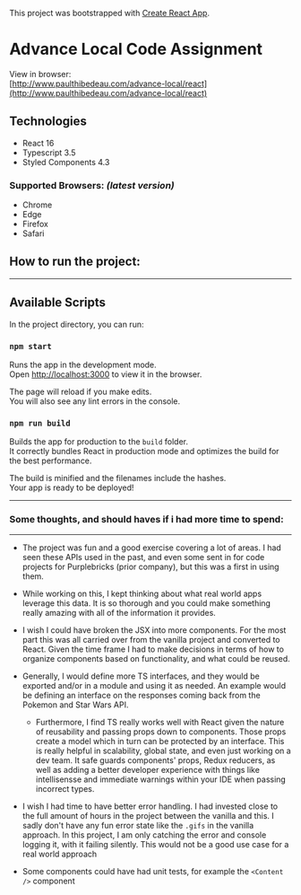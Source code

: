This project was bootstrapped with [Create React App](https://github.com/facebook/create-react-app).

# Advance Local Code Assignment

View in browser:<br/>
[http://www.paulthibedeau.com/advance-local/react](http://www.paulthibedeau.com/advance-local/react)

## **Technologies**

* React 16
* Typescript 3.5
* Styled Components 4.3

### **Supported Browsers:** _(latest version)_
* Chrome
* Edge
* Firefox
* Safari

## **How to run the project:**
___
## Available Scripts

In the project directory, you can run:

### `npm start`

Runs the app in the development mode.<br>
Open [http://localhost:3000](http://localhost:3000) to view it in the browser.

The page will reload if you make edits.<br>
You will also see any lint errors in the console.

### `npm run build`

Builds the app for production to the `build` folder.<br>
It correctly bundles React in production mode and optimizes the build for the best performance.

The build is minified and the filenames include the hashes.<br>
Your app is ready to be deployed!
___

### **Some thoughts, and should haves if i had more time to spend:**
___

* The project was fun and a good exercise covering a lot of areas. I had seen these APIs used in the past, and even some sent in for code projects for Purplebricks (prior company), but this was a first in using them.

* While working on this, I kept thinking about what real world apps leverage this data. It is so thorough and you could make something really amazing with all of the information it provides.

* I wish I could have broken the JSX into more components. For the most part this was all carried over from the vanilla project and converted to React. Given the time frame I had to make decisions in terms of how to organize components based on functionality, and what could be reused.

* Generally, I would define more TS interfaces, and they would be exported and/or in a module and using it as needed. An example would be defining an interface on the responses coming back from the Pokemon and Star Wars API.
    * Furthermore, I find TS really works well with React given the nature of reusability and passing props down to components. Those props create a model which in turn can be protected by an interface. This is really helpful in scalability, global state, and even just working on a dev team. It safe guards components' props, Redux reducers, as well as adding a better developer experience with things like intellisensse and immediate warnings within your IDE when passing incorrect types.

* I wish I had time to have better error handling. I had invested close to the full amount of hours in the project between the vanilla and this. I sadly don't have any fun error state like the `.gifs` in the vanilla approach. In this project, I am only catching the error and console logging it, with it failing silently. This would not be a good use case for a real world approach

* Some components could have had unit tests, for example the `<Content />` component